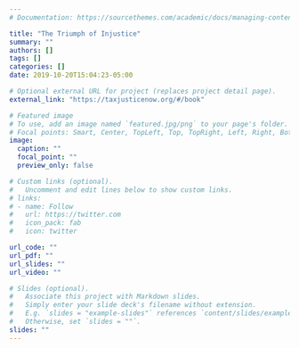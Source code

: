 ```yaml
---
# Documentation: https://sourcethemes.com/academic/docs/managing-content/

title: "The Triumph of Injustice"
summary: ""
authors: []
tags: []
categories: []
date: 2019-10-20T15:04:23-05:00

# Optional external URL for project (replaces project detail page).
external_link: "https://taxjusticenow.org/#/book"

# Featured image
# To use, add an image named `featured.jpg/png` to your page's folder.
# Focal points: Smart, Center, TopLeft, Top, TopRight, Left, Right, BottomLeft, Bottom, BottomRight.
image:
  caption: ""
  focal_point: ""
  preview_only: false

# Custom links (optional).
#   Uncomment and edit lines below to show custom links.
# links:
# - name: Follow
#   url: https://twitter.com
#   icon_pack: fab
#   icon: twitter

url_code: ""
url_pdf: ""
url_slides: ""
url_video: ""

# Slides (optional).
#   Associate this project with Markdown slides.
#   Simply enter your slide deck's filename without extension.
#   E.g. `slides = "example-slides"` references `content/slides/example-slides.md`.
#   Otherwise, set `slides = ""`.
slides: ""
---
```

